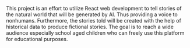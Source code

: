 This project is an effort to utilize React web development to tell stories of the natural world that will be generated by AI. Thus providing a voice to nonhumans. Furthermore, the stories told will be created with the help of historical data to produce fictional stories. The goal is to reach a wide audience especially school aged children who can freely use this platform for educational purposes. 